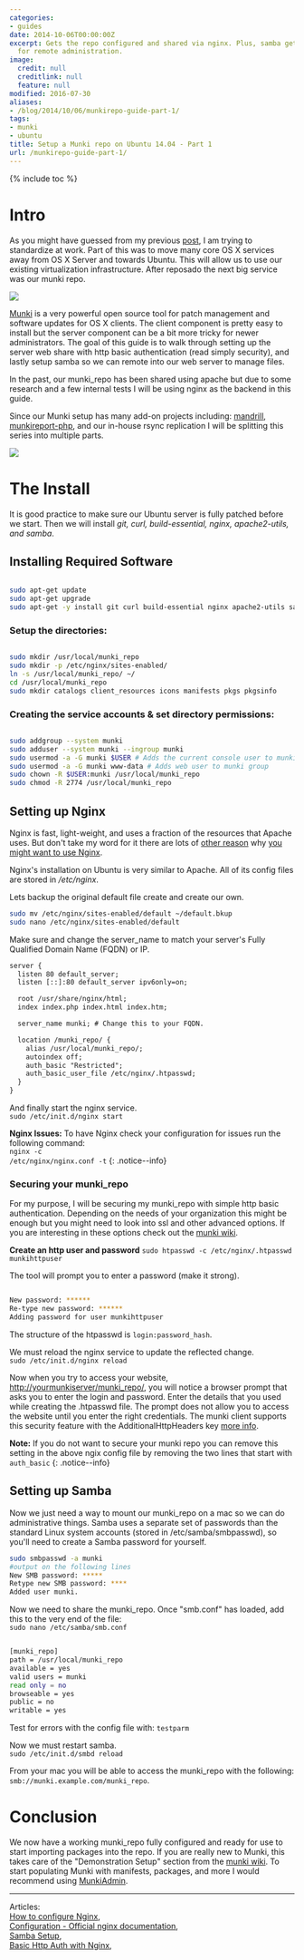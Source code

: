 ```yaml
---
categories:
- guides
date: 2014-10-06T00:00:00Z
excerpt: Gets the repo configured and shared via nginx. Plus, samba gets configured
  for remote administration.
image:
  credit: null
  creditlink: null
  feature: null
modified: 2016-07-30
aliases:
- /blog/2014/10/06/munkirepo-guide-part-1/
tags:
- munki
- ubuntu
title: Setup a Munki repo on Ubuntu 14.04 - Part 1
url: /munkirepo-guide-part-1/
---
```


{% include toc %}



# Intro

As you might have guessed from my previous [post](/blog/2014/10/02/reposado-guide/), I am trying to standardize at work. Part of this was to move many core OS X services away from OS X Server and towards Ubuntu. This will allow us to use our existing virtualization infrastructure. After reposado the next big service was our munki repo.

![](/images/2014-10-06/munki.jpg)

[Munki](http://github.com/munki/munki) is a very powerful open source tool for patch management and software updates for OS X clients. The client component is pretty easy to install but the server component can be a bit more tricky for newer administrators. The goal of this guide is to walk through setting up the server web share with http basic authentication (read simply security), and lastly setup samba so we can remote into our web server to manage files.

In the past, our munki_repo has been shared using apache but due to some research and a few internal tests I will be using nginx as the backend in this guide.

Since our Munki setup has many add-on projects including: [mandrill](https://github.com/wollardj/Mandrill),  [munkireport-php](https://github.com/munkireport/munkireport-php/), and our in-house rsync replication I will be splitting this series into multiple parts.

![](/images/2014-10-06/managed_software_center.png)

# The Install

It is good practice to make sure our Ubuntu server is fully patched before we start. Then we will install _git, curl, build-essential, nginx, apache2-utils, and samba_.


## Installing Required Software

```bash

sudo apt-get update
sudo apt-get upgrade
sudo apt-get -y install git curl build-essential nginx apache2-utils samba

```


### Setup the directories:
```bash

sudo mkdir /usr/local/munki_repo
sudo mkdir -p /etc/nginx/sites-enabled/
ln -s /usr/local/munki_repo/ ~/
cd /usr/local/munki_repo
sudo mkdir catalogs client_resources icons manifests pkgs pkgsinfo

```


### Creating the service accounts & set directory permissions:
```bash

sudo addgroup --system munki
sudo adduser --system munki --ingroup munki
sudo usermod -a -G munki $USER # Adds the current console user to munki group
sudo usermod -a -G munki www-data # Adds web user to munki group
sudo chown -R $USER:munki /usr/local/munki_repo
sudo chmod -R 2774 /usr/local/munki_repo

```

## Setting up Nginx
Nginx is fast, light-weight, and uses a fraction of the resources that Apache uses. But don't take my word for it there are lots of [other reason](http://arstechnica.com/business/2011/11/a-faster-web-server-ripping-out-apache-for-nginx/) why [you might want to use Nginx](http://wiki.nginx.org/WhyUseIt).

Nginx's installation on Ubuntu is very similar to Apache. All of its config files are stored in _/etc/nginx_.

Lets backup the original default file create and create our own.    

```bash
sudo mv /etc/nginx/sites-enabled/default ~/default.bkup
sudo nano /etc/nginx/sites-enabled/default
```

Make sure and change the server_name to match your server's Fully Qualified Domain Name (FQDN) or IP.

```html
server {
  listen 80 default_server;
  listen [::]:80 default_server ipv6only=on;

  root /usr/share/nginx/html;
  index index.php index.html index.htm;

  server_name munki; # Change this to your FQDN.

  location /munki_repo/ {
    alias /usr/local/munki_repo/;
    autoindex off;
    auth_basic "Restricted";
    auth_basic_user_file /etc/nginx/.htpasswd;
  }
}

```

And finally start the nginx service.  
``sudo /etc/init.d/nginx start``

**Nginx Issues:** To have Nginx check your configuration for issues run the following command: <br> <code>nginx -c /etc/nginx/nginx.conf -t</code>
{: .notice--info}


### Securing your munki_repo
For my purpose, I will be securing my munki_repo with simple http basic authentication. Depending on the needs of your organization this might be enough but you might need to look into ssl and other advanced options. If you are interesting in these options check out the [munki wiki](https://github.com/munki/munki/wiki).

**Create an http user and password**
``sudo htpasswd -c /etc/nginx/.htpasswd munkihttpuser``

The tool will prompt you to enter a password (make it strong).
```bash

New password: ******
Re-type new password: ******
Adding password for user munkihttpuser

```

The structure of the htpasswd is ``login:password_hash``.

We must reload the nginx service to update the reflected change.  
``sudo /etc/init.d/nginx reload``

Now when you try to access your website, [http://yourmunkiserver/munki_repo/](), you will notice a browser prompt that asks you to enter the login and password. Enter the details that you used while creating the .htpasswd file. The prompt does not allow you to access the website until you enter the right credentials. The munki client supports this security feature with the AdditionalHttpHeaders key [more info](https://github.com/munki/munki/wiki/Using-Basic-Authentication#configuring-the-clients-to-use-a-password).

**Note:** If you do not want to secure your munki repo you can remove this setting in the above ngix config file by removing the two lines that start with <code>auth_basic</code>
{: .notice--info}


## Setting up Samba
Now we just need a way to mount our munki_repo on a mac so we can do administrative things. Samba uses a separate set of passwords than the standard Linux system accounts (stored in /etc/samba/smbpasswd), so you'll need to create a Samba password for yourself.  

```bash
sudo smbpasswd -a munki
#output on the following lines
New SMB password: *****
Retype new SMB password: ****
Added user munki.
```

Now we need to share the munki_repo. Once "smb.conf" has loaded, add this to the very end of the file:  
``sudo nano /etc/samba/smb.conf``

```bash

[munki_repo]
path = /usr/local/munki_repo
available = yes
valid users = munki      
read only = no
browseable = yes
public = no
writable = yes
```

Test for errors with the config file with: ``testparm``

Now we must restart samba.  
``sudo /etc/init.d/smbd reload``

From your mac you will be able to access the munki_repo with the following: `smb://munki.example.com/munki_repo`.

# Conclusion
We now have a working munki_repo fully configured and ready for use to start importing packages into the repo. If you are really new to Munki, this takes care of the "Demonstration Setup" section from the [munki wiki](https://github.com/munki/munki/wiki). To start populating Munki with manifests, packages, and more I would recommend using [MunkiAdmin](https://github.com/hjuutilainen/munkiadmin).

---

Articles:  
[How to configure Nginx](https://www.digitalocean.com/community/tutorials/how-to-configure-the-nginx-web-server-on-a-virtual-private-server),  
[Configuration - Official nginx documentation](http://wiki.nginx.org/Configuration),  
[Samba Setup](https://help.ubuntu.com/community/How%20to%20Create%20a%20Network%20Share%20Via%20Samba%20Via%20CLI%20(Command-line%20interface/Linux%20Terminal)%20-%20Uncomplicated,%20Simple%20and%20Brief%20Way!),  
[Basic Http Auth with Nginx](https://www.digitalocean.com/community/tutorials/how-to-set-up-http-authentication-with-nginx-on-ubuntu-12-10),  
